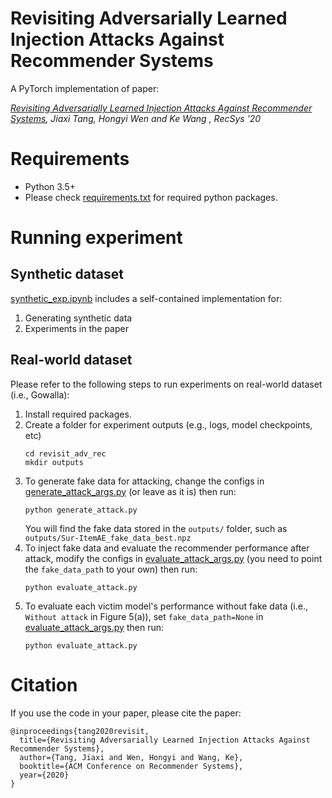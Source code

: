 # Revisiting Adversarially Learned Injection Attacks Against Recommender Systems

A PyTorch implementation of paper:

*[Revisiting Adversarially Learned Injection Attacks Against Recommender Systems](https://arxiv.org/pdf/2008.04876.pdf), Jiaxi Tang, Hongyi Wen and Ke Wang , RecSys '20*

# Requirements
- Python 3.5+
- Please check [requirements.txt](https://github.com/graytowne/revisit_adv_rec/blob/master/requirements.txt) for required python packages.

# Running experiment
## Synthetic dataset 
[synthetic_exp.ipynb](https://github.com/graytowne/revisit_adv_rec/blob/master/synthetic_exp.ipynb) includes a self-contained implementation for:
1. Generating synthetic data
2. Experiments in the paper 

## Real-world dataset
Please refer to the following steps to run experiments on real-world dataset (i.e., Gowalla):
1. Install required packages.
2. Create a folder for experiment outputs (e.g., logs, model checkpoints, etc) 
    ```shell script
    cd revisit_adv_rec
    mkdir outputs
    ```
3. To generate fake data for attacking, change the configs in [generate_attack_args.py](https://github.com/graytowne/revisit_adv_rec/blob/master/generate_attack_args.py) (or leave as it is) then run:
     ```shell script
    python generate_attack.py
    ```
   You will find the fake data stored in the `outputs/` folder, such as `outputs/Sur-ItemAE_fake_data_best.npz`
4. To inject fake data and evaluate the recommender performance after attack, modify the configs in [evaluate_attack_args.py](https://github.com/graytowne/revisit_adv_rec/blob/master/evaluate_attack_args.py) (you need to point the `fake_data_path` to your own) then run:
     ```shell script
    python evaluate_attack.py
    ```
4. To evaluate each victim model's performance without fake data (i.e., `Without attack` in Figure 5(a)), set `fake_data_path=None` in [evaluate_attack_args.py](https://github.com/graytowne/revisit_adv_rec/blob/master/evaluate_attack_args.py) then run:
     ```shell script
    python evaluate_attack.py
    ```
    
# Citation

If you use the code in your paper, please cite the paper:

```
@inproceedings{tang2020revisit,
  title={Revisiting Adversarially Learned Injection Attacks Against Recommender Systems},
  author={Tang, Jiaxi and Wen, Hongyi and Wang, Ke},
  booktitle={ACM Conference on Recommender Systems},
  year={2020}
}
```
